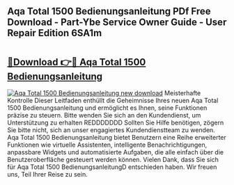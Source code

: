 ## Aqa Total 1500 Bedienungsanleitung PDf Free Download - Part-Ybe Service Owner Guide - User Repair Edition 6SA1m

# <h2><a href="http://df22qz.blite.top/?on=Aqa+Total+1500+Bedienungsanleitung">🔗Download 👉🔴 Aqa Total 1500 Bedienungsanleitung</a></h2>

[![Aqa Total 1500 Bedienungsanleitung new download](https://i.imgur.com/lujVjoI.png)](http://df22qz.blite.top/?on=Aqa+Total+1500+Bedienungsanleitung)
Meisterhafte Kontrolle Dieser Leitfaden enthüllt die Geheimnisse Ihres neuen Aqa Total 1500 Bedienungsanleitung und ermöglicht es Ihnen, seine Funktionen präzise zu steuern. Bitte wenden Sie sich an den Kundendienst, um Unterstützung zu erhalten REDDDDDDD Sollten Sie Hilfe benötigen, zögern Sie bitte nicht, sich an unser engagiertes Kundendienstteam zu wenden. Aqa Total 1500 Bedienungsanleitung bietet Benutzern eine Reihe erweiterter Funktionen wie virtuelle Assistenten, intelligente Benachrichtigungen, anpassbare Widgets und automatisierte Aufgaben, die alle einfach über die Benutzeroberfläche gesteuert werden können. Vielen Dank, dass Sie sich für Aqa Total 1500 BedienungsanleitungD entschieden haben. Wir freuen uns, Teil Ihrer Reise zu sein.
